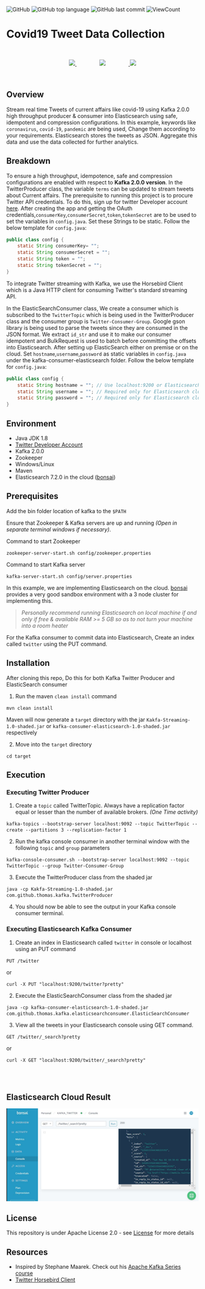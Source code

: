 ![GitHub](https://img.shields.io/github/license/Thomas-George-T/Kafka-Twitter-Streaming?style=flat)
![GitHub top language](https://img.shields.io/github/languages/top/Thomas-George-T/Kafka-Twitter-Streaming?style=flat)
![GitHub last commit](https://img.shields.io/github/last-commit/Thomas-George-T/Kafka-Twitter-Streaming?style=flat)
![ViewCount](https://views.whatilearened.today/views/github/Thomas-George-T/Covid19-Tweet-Data-Collection.svg?cache=remove)

# Covid19 Tweet Data Collection
<br>
<p align="center">
	<a href="#">
		<img src="https://cdn.svgporn.com/logos/twitter.svg" width="175"  /> 	
		<img src="https://cdn.svgporn.com/logos/kafka.svg" width="300" hspace="60" />
    	<img src="https://cdn.svgporn.com/logos/elasticsearch.svg" width ="150" />
	</a>
</p>
<br>

## Overview
Stream real time Tweets of current affairs like covid-19 using Kafka 2.0.0 high throughput producer & consumer into Elasticsearch using safe, idempotent and compression configurations. In this example, keywords like `coronavirus`, `covid-19`, `pandemic` are being used, Change them according to your requirements. Elasticsearch stores the tweets as JSON. Aggregate this data and use the data collected for further analytics.

## Breakdown
To ensure a high throughput, idempotence, safe and compression configurations are enabled with respect to **Kafka 2.0.0 version**.
In the TwitterProducer class, the variable `terms` can be updated to stream tweets about Current affairs. The prerequisite to running this project is to procure Twitter API credentials. To do this, sign up for twitter Developer account [here](https://developer.twitter.com/en/apply-for-access). After creating the app and getting the OAuth credentials,`consumerKey`,`consumerSecret`,`token`,`tokenSecret` are to be used to set the variables in `config.java`. Set these Strings to be static. Follow the below template for `config.java`:

```java
public class config {
    static String consumerKey= "";
    static String consumerSecret = "";
    static String token = "";
    static String tokenSecret = "";
}
```

To integrate Twitter streaming with Kafka, we use the Horsebird Client which is a Java HTTP client for consuming Twitter's standard streaming API.

In the ElasticSearchConsumer class, We create a consumer which is subscribed to the `TwitterTopic` which is being used in the TwitterProducer class and the consumer group is `Twitter-Consumer-Group`. Google gson library is being used to parse the tweets since they are consumed in the JSON format. We extract `id_str` and use it to make our consumer idempotent and BulkRequest is used to batch before committing the offsets into Elasticsearch. After setting up ElasticSearch either on premise or on the cloud. Set `hostname`,`username`,`password` as static variables in `config.java` under the kafka-consumer-elasticsearch folder.
Follow the below template for `config.java`:

```java
public class config {
    static String hostname = ""; // Use localhost:9200 or Elasticsearch cloud URL
    static String username = ""; // Required only for Elasticsearch cloud
    static String password = ""; // Required only for Elasticsearch cloud
}
```

## Environment
- Java JDK 1.8
- [Twitter Developer Account](https://developer.twitter.com/en/apply-for-access)
- Kafka 2.0.0
- Zookeeper
- Windows/Linux
- Maven
- Elasticsearch 7.2.0 in the cloud ([bonsai](https://bonsai.io))

## Prerequisites 

Add the bin folder location of kafka to the `$PATH` 

Ensure that Zookeeper & Kafka servers are up and running *(Open in separate terminal windows if necessary)*.

Command to start Zookeeper

```
zookeeper-server-start.sh config/zookeeper.properties
```

Command to start Kafka server

```
kafka-server-start.sh config/server.properties
```

In this example, we are implementing Elasticsearch on the cloud. [bonsai](https://bonsai.io) provides a very good sandbox environment with a 3 node cluster for implementing this. 

> *Personally recommend running Elasticsearch on local machine if and only if free & available RAM >= 5 GB so as to not turn your machine into a room heater*

For the Kafka consumer to commit data into Elasticsearch, Create an index called `twitter` using the PUT command.

## Installation

After cloning this repo, Do this for both Kafka Twitter Producer and ElasticSearch consumer

1. Run the maven `clean install` command

```
mvn clean install
```

Maven will now generate a `target` directory with the jar `Kakfa-Streaming-1.0-shaded.jar` or `kafka-consumer-elasticsearch-1.0-shaded.jar` respectively

2. Move into the `target` directory

```
cd target
```

## Execution

### Executing Twitter Producer 

1. Create a `topic` called TwitterTopic. Always have a replication factor equal or lesser than the number of available brokers. *(One Time activity)*

```
kafka-topics --bootstrap-server localhost:9092 --topic TwitterTopic --create --partitions 3 --replication-factor 1
```

2. Run the kafka console consumer in another terminal window with the following `topic` and `group` parameters

```
kafka-console-consumer.sh --bootstrap-server localhost:9092 --topic TwitterTopic --group Twitter-Consumer-Group
```

3. Execute the TwitterProducer class from the shaded jar

```
java -cp Kakfa-Streaming-1.0-shaded.jar com.github.thomas.kafka.TwitterProducer
```

4. You should now be able to see the output in your Kafka console consumer terminal.

### Executing  Elasticsearch Kafka Consumer

1. Create an index in Elasticsearch called `twitter` in console or localhost using an PUT command

```
PUT /twitter
```
or 
```
curl -X PUT "localhost:9200/twitter?pretty"
```

2. Execute the ElasticSearchConsumer class from the shaded jar

```
java -cp kafka-consumer-elasticsearch-1.0-shaded.jar com.github.thomas.kafka.elasticsearchconsumer.ElasticSearchConsumer
```

3. View all the tweets in your Elasticsearch console using GET command.

```
GET /twitter/_search?pretty
```
or 
```
curl -X GET "localhost:9200/twitter/_search?pretty"
```


<br>
<br>

## Elasticsearch Cloud Result

![Tweets stored in Elasticsearch](elastisearch.JPG)

## License

This repository is under Apache License 2.0 - see [License](LICENSE.md) for more details

## Resources

- Inspired by Stephane Maarek. Check out his [Apache Kafka Series course](https://www.udemy.com/course/apache-kafka/)
- [Twitter Horsebird Client](https://github.com/twitter/hbc)
